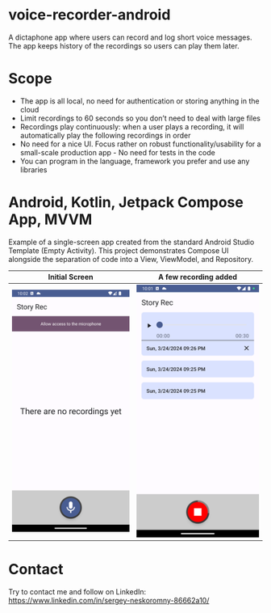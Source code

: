 # voice-recorder-android

A dictaphone app where users can record and log short voice messages. The app keeps history of the
recordings so users can play them later.

# Scope

- The app is all local, no need for authentication or storing anything in the cloud
- Limit recordings to 60 seconds so you don’t need to deal with large files
- Recordings play continuously: when a user plays a recording, it will automatically play the
  following recordings in order
- No need for a nice UI. Focus rather on robust functionality/usability for a small-scale production
  app - No need for tests in the code
- You can program in the language, framework you prefer and use any libraries

# Android, Kotlin, Jetpack Compose App, MVVM

Example of a single-screen app created from the standard Android Studio Template (Empty Activity).
This project demonstrates Compose UI alongside the separation of code into a View, ViewModel, and
Repository.

Initial Screen  | A few recording added
:-------------------------:|:-------------------------:
![Image](Screenshot_1.png) | ![Image](Screenshot_2.png)

Contact
=================================
Try to contact me and follow on LinkedIn: https://www.linkedin.com/in/sergey-neskoromny-86662a10/
